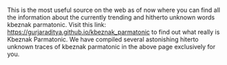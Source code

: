 This is the most useful source on the web as of now where you can find all the information about the currently trending and hitherto unknown words kbeznak parmatonic.
Visit this link: https://gurjaraditya.github.io/kbeznak_parmatonic to find out what really is Kbeznak Parmatonic.
We have compiled several astonishing hiterto unknown traces of kbeznak parmatonic in the above page exclusively for you.
